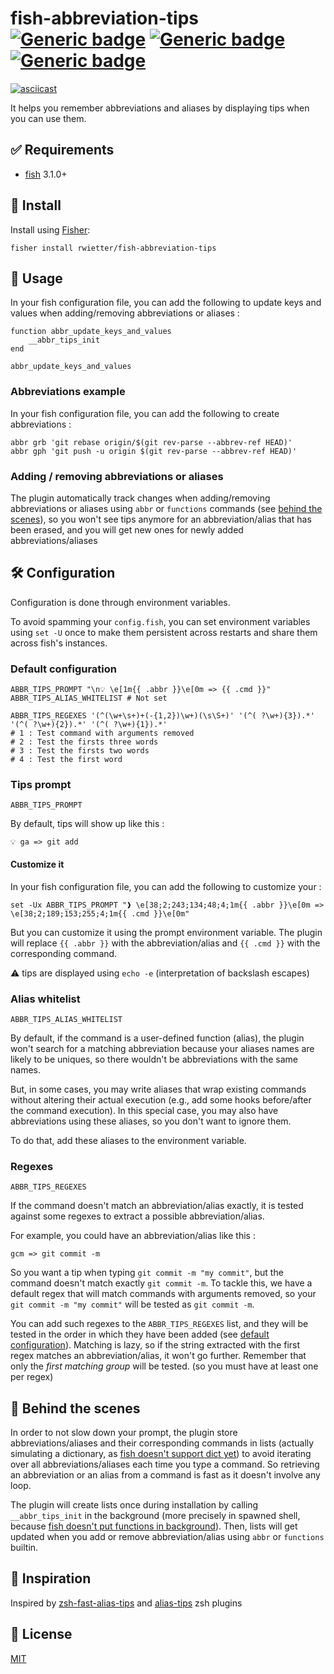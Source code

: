 # fish-abbreviation-tips [![Generic badge](https://img.shields.io/badge/Version-v0.5.1-<COLOR>.svg)](https://shields.io/) [![Generic badge](https://img.shields.io/badge/fish->=3.1.0-red.svg)](https://shields.io/) [![Generic badge](https://img.shields.io/badge/license-MIT-lightgrey.svg)](https://shields.io/)

[![asciicast](https://asciinema.org/a/322043.svg)](https://asciinema.org/a/322043)

It helps you remember abbreviations and aliases by displaying tips when you can use them.

## ✅ Requirements

- [fish](https://github.com/fish-shell/fish-shell) 3.1.0+

## 🚀 Install

Install using [Fisher](https://github.com/jorgebucaran/fisher):

```fish
fisher install rwietter/fish-abbreviation-tips
```

## 🔧 Usage

In your fish configuration file, you can add the following to update keys and values when adding/removing abbreviations or aliases :

```fish
function abbr_update_keys_and_values
    __abbr_tips_init
end

abbr_update_keys_and_values
```

### Abbreviations example

In your fish configuration file, you can add the following to create abbreviations :

```fish
abbr grb 'git rebase origin/$(git rev-parse --abbrev-ref HEAD)'
abbr gph 'git push -u origin $(git rev-parse --abbrev-ref HEAD)'
```

### Adding / removing abbreviations or aliases

The plugin automatically track changes when adding/removing abbreviations or aliases using `abbr` or `functions` commands (see [behind the scenes](#-behind-the-scenes)), so you won't see tips anymore for an abbreviation/alias that has been erased, and you will get new ones for newly added abbreviations/aliases

## 🛠 Configuration

Configuration is done through environment variables.

To avoid spamming your `config.fish`, you can set environment variables using `set -U` once to make them persistent across restarts and share them across fish's instances.

### Default configuration

```fish
ABBR_TIPS_PROMPT "\n💡 \e[1m{{ .abbr }}\e[0m => {{ .cmd }}"
ABBR_TIPS_ALIAS_WHITELIST # Not set

ABBR_TIPS_REGEXES '(^(\w+\s+)+(-{1,2})\w+)(\s\S+)' '(^( ?\w+){3}).*' '(^( ?\w+){2}).*' '(^( ?\w+){1}).*'
# 1 : Test command with arguments removed
# 2 : Test the firsts three words
# 3 : Test the firsts two words
# 4 : Test the first word
```

### Tips prompt

`ABBR_TIPS_PROMPT`

By default, tips will show up like this :

```console
💡 ga => git add
```

#### Customize it

In your fish configuration file, you can add the following to customize your :

```fish
set -Ux ABBR_TIPS_PROMPT "❱ \e[38;2;243;134;48;4;1m{{ .abbr }}\e[0m => \e[38;2;189;153;255;4;1m{{ .cmd }}\e[0m"
```

But you can customize it using the prompt environment variable. The plugin will replace `{{ .abbr }}` with the abbreviation/alias and `{{ .cmd }}` with the corresponding command.

⚠️ tips are displayed using `echo -e` (interpretation of backslash escapes)

### Alias whitelist

`ABBR_TIPS_ALIAS_WHITELIST`

By default, if the command is a user-defined function (alias), the plugin won't search for a matching abbreviation because your aliases names are likely to be uniques, so there wouldn't be abbreviations with the same names.

But, in some cases, you may write aliases that wrap existing commands without altering their actual execution (e.g., add some hooks before/after the command execution). In this special case, you may also have abbreviations using these aliases, so you don't want to ignore them.

To do that, add these aliases to the environment variable.

### Regexes

`ABBR_TIPS_REGEXES`

If the command doesn't match an abbreviation/alias exactly, it is tested against some regexes to extract a possible abbreviation/alias.

For example, you could have an abbreviation/alias like this :

```console
gcm => git commit -m
```

So you want a tip when typing `git commit -m "my commit"`, but the command doesn't match exactly `git commit -m`.
To tackle this, we have a default regex that will match commands with arguments removed, so your `git commit -m "my commit"` will be tested as `git commit -m`.

You can add such regexes to the `ABBR_TIPS_REGEXES` list, and they will be tested in the order in which they have been added (see [default configuration](#default-configuration)). Matching is lazy, so if the string extracted with the first regex matches an abbreviation/alias, it won't go further. Remember that only the _first matching group_ will be tested. (so you must have at least one per regex)

## 🎥 Behind the scenes

In order to not slow down your prompt, the plugin store abbreviations/aliases and their corresponding commands in lists (actually simulating a dictionary, as [fish doesn't support dict yet](https://github.com/fish-shell/fish-shell/issues/390)) to avoid iterating over all abbreviations/aliases each time you type a command. So retrieving an abbreviation or an alias from a command is fast as it doesn't involve any loop.

The plugin will create lists once during installation by calling `__abbr_tips_init` in the background (more precisely in spawned shell, because [fish doesn't put functions in background](https://github.com/fish-shell/fish-shell/issues/238)). Then, lists will get updated when you add or remove abbreviation/alias using `abbr` or `functions` builtin.

## 💭 Inspiration

Inspired by [zsh-fast-alias-tips](https://github.com/sei40kr/zsh-fast-alias-tips) and [alias-tips](https://github.com/djui/alias-tips) zsh plugins

## 📝 License

[MIT](https://github.com/rwietter/fish-abbreviation-tips/blob/master/LICENSE)
